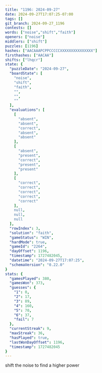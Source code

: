```yaml
---
title: "1196: 2024-09-27"
date: 2024-09-27T17:07:25-07:00
tags: []
git_branch: 2024-09-27_1196
contests: []
words: ["noise","shift","faith"]
openers: ["noise"]
middlers: ["shift"]
puzzles: [1196]
hashes: ["AACAAAPCPPCCCCCXXXXXXXXXXXXXXX"]
firsthashes: ["AACAA"]
shifts: ["lhqcr"]
state: {
  "puzzleDate": "2024-09-27",
  "boardState": [
    "noise",
    "shift",
    "faith",
    "",
    "",
    ""
  ],
  "evaluations": [
    [
      "absent",
      "absent",
      "correct",
      "absent",
      "absent"
    ],
    [
      "absent",
      "present",
      "correct",
      "present",
      "present"
    ],
    [
      "correct",
      "correct",
      "correct",
      "correct",
      "correct"
    ],
    null,
    null,
    null
  ],
  "rowIndex": 3,
  "solution": "faith",
  "gameStatus": "WIN",
  "hardMode": true,
  "gameId": "2264",
  "dayOffset": 1196,
  "timestamp": 1727482045,
  "datetime": "2024-09-27T17:07:25",
  "schemaVersion": "0.22.0"
}
stats: {
  "gamesPlayed": 380,
  "gamesWon": 373,
  "guesses": {
    "1": 0,
    "2": 17,
    "3": 89,
    "4": 160,
    "5": 70,
    "6": 37,
    "fail": 7
  },
  "currentStreak": 9,
  "maxStreak": 36,
  "hasPlayed": true,
  "lastWonDayOffset": 1196,
  "timestamp": 1727482045
}
---
```

<!-- more -->
shift the noise to find a higher power
